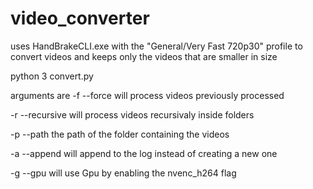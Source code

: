 # video_converter
uses HandBrakeCLI.exe with the "General/Very Fast 720p30" profile to convert videos and keeps only the videos that are smaller in size


python 3 convert.py

arguments are 
-f    --force        will process videos previously processed

-r    --recursive    will process videos recursivaly inside folders

-p    --path         the path of the folder containing the videos

-a    --append       will append to the log instead of creating a new one

-g    --gpu          will use Gpu by enabling the nvenc_h264 flag
